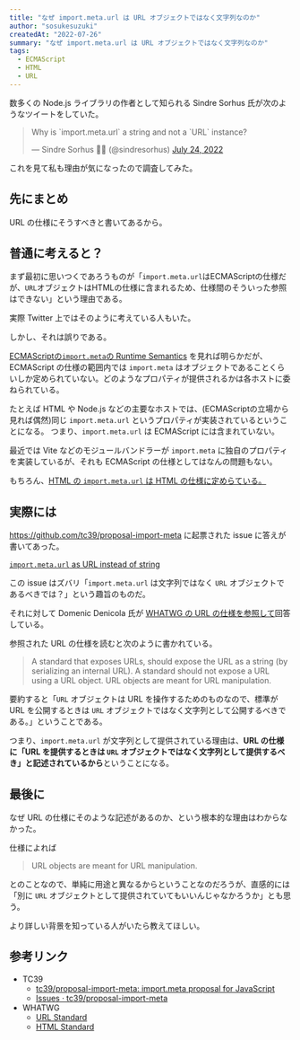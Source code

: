 ```yaml
---
title: "なぜ import.meta.url は URL オブジェクトではなく文字列なのか"
author: "sosukesuzuki"
createdAt: "2022-07-26"
summary: "なぜ import.meta.url は URL オブジェクトではなく文字列なのか"
tags:
  - ECMAScript
  - HTML
  - URL
---
```


数多くの Node.js ライブラリの作者として知られる Sindre Sorhus 氏が次のようなツイートをしていた。

<blockquote class="twitter-tweet"><p lang="en" dir="ltr">Why is `import.meta.url` a string and not a `URL` instance?</p>&mdash; Sindre Sorhus 💙💛 (@sindresorhus) <a href="https://twitter.com/sindresorhus/status/1551202763383644161?ref_src=twsrc%5Etfw">July 24, 2022</a></blockquote> <script async src="https://platform.twitter.com/widgets.js" charset="utf-8"></script>

これを見て私も理由が気になったので調査してみた。

## 先にまとめ

URL の仕様にそうすべきと書いてあるから。

## 普通に考えると？

まず最初に思いつくであろうものが「`import.meta.url`はECMAScriptの仕様だが、`URL`オブジェクトはHTMLの仕様に含まれるため、仕様間のそういった参照はできない」という理由である。

実際 Twitter 上ではそのように考えている人もいた。

しかし、それは誤りである。

[ECMAScriptの`import.meta`の Runtime Semantics](https://tc39.es/ecma262/#sec-meta-properties-runtime-semantics-evaluation) を見れば明らかだが、ECMAScript の仕様の範囲内では `import.meta` はオブジェクトであることくらいしか定められていない。どのようなプロパティが提供されるかは各ホストに委ねられている。

たとえば HTML や Node.js などの主要なホストでは、(ECMAScriptの立場から見れば偶然)同じ `import.meta.url` というプロパティが実装されているということになる。
つまり、`import.meta.url` は ECMAScript には含まれていない。

最近では Vite などのモジュールバンドラーが `import.meta` に独自のプロパティを実装しているが、それも ECMAScript の仕様としてはなんの問題もない。

もちろん、[HTML の `import.meta.url` は HTML の仕様に定めらている。](https://html.spec.whatwg.org/multipage/webappapis.html#hostgetimportmetaproperties)

## 実際には

https://github.com/tc39/proposal-import-meta に起票された issue に答えが書いてあった。

[`import.meta.url` as URL instead of string](https://github.com/tc39/proposal-import-meta/issues/13:embed)

この issue はズバリ「`import.meta.url` は文字列ではなく `URL` オブジェクトであるべきでは？」という趣旨のものだ。

それに対して Domenic Denicola 氏が [WHATWG の URL の仕様を参照して](https://url.spec.whatwg.org/#url-apis-elsewhere)回答している。

参照された URL の仕様を読むと次のように書かれている。

> A standard that exposes URLs, should expose the URL as a string (by serializing an internal URL). A standard should not expose a URL using a URL object. URL objects are meant for URL manipulation.

要約すると「`URL` オブジェクトは URL を操作するためのものなので、標準が URL を公開するときは `URL` オブジェクトではなく文字列として公開するべきである。」ということである。

つまり、`import.meta.url` が文字列として提供されている理由は、**URL の仕様に「URL を提供するときは `URL` オブジェクトではなく文字列として提供するべき」と記述されているから**ということになる。

## 最後に

なぜ URL の仕様にそのような記述があるのか、という根本的な理由はわからなかった。

仕様によれば

> URL objects are meant for URL manipulation.

とのことなので、単純に用途と異なるからということなのだろうが、直感的には「別に `URL` オブジェクトとして提供されていてもいいんじゃなかろうか」とも思う。

より詳しい背景を知っている人がいたら教えてほしい。

## 参考リンク

- TC39
  - [tc39/proposal-import-meta: import.meta proposal for JavaScript](https://github.com/tc39/proposal-import-meta)
  - [Issues · tc39/proposal-import-meta](https://github.com/tc39/proposal-import-meta/issues/13)
- WHATWG
  - [URL Standard](https://url.spec.whatwg.org/)
  - [HTML Standard](https://html.spec.whatwg.org/)
